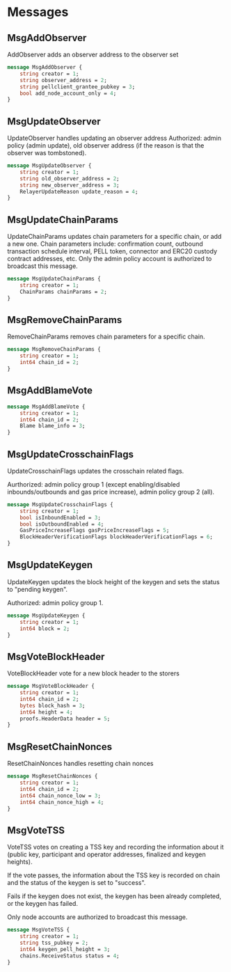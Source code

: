 # Messages

## MsgAddObserver

AddObserver adds an observer address to the observer set

```proto
message MsgAddObserver {
	string creator = 1;
	string observer_address = 2;
	string pellclient_grantee_pubkey = 3;
	bool add_node_account_only = 4;
}
```

## MsgUpdateObserver

UpdateObserver handles updating an observer address
Authorized: admin policy (admin update), old observer address (if the
reason is that the observer was tombstoned).

```proto
message MsgUpdateObserver {
	string creator = 1;
	string old_observer_address = 2;
	string new_observer_address = 3;
	RelayerUpdateReason update_reason = 4;
}
```

## MsgUpdateChainParams

UpdateChainParams updates chain parameters for a specific chain, or add a new one.
Chain parameters include: confirmation count, outbound transaction schedule interval, PELL token,
connector and ERC20 custody contract addresses, etc.
Only the admin policy account is authorized to broadcast this message.

```proto
message MsgUpdateChainParams {
	string creator = 1;
	ChainParams chainParams = 2;
}
```

## MsgRemoveChainParams

RemoveChainParams removes chain parameters for a specific chain.

```proto
message MsgRemoveChainParams {
	string creator = 1;
	int64 chain_id = 2;
}
```

## MsgAddBlameVote

```proto
message MsgAddBlameVote {
	string creator = 1;
	int64 chain_id = 2;
	Blame blame_info = 3;
}
```

## MsgUpdateCrosschainFlags

UpdateCrosschainFlags updates the crosschain related flags.

Aurthorized: admin policy group 1 (except enabling/disabled
inbounds/outbounds and gas price increase), admin policy group 2 (all).

```proto
message MsgUpdateCrosschainFlags {
	string creator = 1;
	bool isInboundEnabled = 3;
	bool isOutboundEnabled = 4;
	GasPriceIncreaseFlags gasPriceIncreaseFlags = 5;
	BlockHeaderVerificationFlags blockHeaderVerificationFlags = 6;
}
```

## MsgUpdateKeygen

UpdateKeygen updates the block height of the keygen and sets the status to
"pending keygen".

Authorized: admin policy group 1.

```proto
message MsgUpdateKeygen {
	string creator = 1;
	int64 block = 2;
}
```

## MsgVoteBlockHeader

VoteBlockHeader vote for a new block header to the storers

```proto
message MsgVoteBlockHeader {
	string creator = 1;
	int64 chain_id = 2;
	bytes block_hash = 3;
	int64 height = 4;
	proofs.HeaderData header = 5;
}
```

## MsgResetChainNonces

ResetChainNonces handles resetting chain nonces

```proto
message MsgResetChainNonces {
	string creator = 1;
	int64 chain_id = 2;
	int64 chain_nonce_low = 3;
	int64 chain_nonce_high = 4;
}
```

## MsgVoteTSS

VoteTSS votes on creating a TSS key and recording the information about it (public
key, participant and operator addresses, finalized and keygen heights).

If the vote passes, the information about the TSS key is recorded on chain
and the status of the keygen is set to "success".

Fails if the keygen does not exist, the keygen has been already
completed, or the keygen has failed.

Only node accounts are authorized to broadcast this message.

```proto
message MsgVoteTSS {
	string creator = 1;
	string tss_pubkey = 2;
	int64 keygen_pell_height = 3;
	chains.ReceiveStatus status = 4;
}
```


